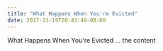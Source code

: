 ```yaml
---
title: "What Happens When You're Evicted"
date: 2017-11-19T20:43:49-08:00
---
```


What Happens When You're Evicted ... the content
